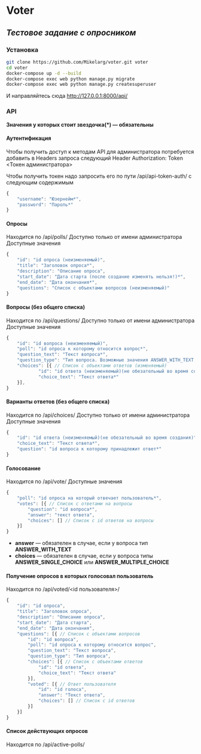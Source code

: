 # Voter
## _Тестовое задание с опросником_


### Установка

```sh
git clone https://github.com/Mikelarg/voter.git voter
cd voter
docker-compose up -d --build
docker-compose exec web python manage.py migrate
docker-compose exec web python manage.py createsuperuser
```

И направляйтесь сюда http://127.0.0.1:8000/api/

### API
**Значения у которых стоит звездочка(\*) — обязательны**
#### Аутентификация
Чтобы получить доступ к методам API для администратора потребуется добавить 
в Headers запроса следующий Header
Authorization: Token <Токен администратора>

Чтобы получить токен надо запросить его по пути /api/api-token-auth/
с следующим содержимым 
```js
{
	"username": "Юзернейм*",
	"password": "Пароль*"
}
```
#### Опросы
Находится по /api/polls/
Доступно только от имени администратора
Доступные значения
```js
{
    "id": "id опроса (неизменяемый)",
    "title": "Заголовок опроса*",
    "description": "Описание опроса",
    "start_date": "Дата старта (после создание изменять нельзя!)*",
    "end_date": "Дата окончания*",
    "questions": "Список с объектами вопросов (неизменяемый)"
}
```
#### Вопросы (без общего списка)
Находится по /api/questions/
Доступно только от имени администратора
Доступные значения
```js
{
    "id": "id вопроса (неизменяемый)",
    "poll": "id опроса к которому относится вопрос*",
    "question_text": "Текст вопроса*",
    "question_type": "Тип вопроса. Возможные значения ANSWER_WITH_TEXT, ANSWER_SINGLE_CHOICE, ANSWER_MULTIPLE_CHOICE*",
    "choices": [{ // Список с объектами ответов (изменяемый)
            "id": "id ответа (неизменяемый)(не обезательный во время создания)",
            "choice_text": "Текст ответа*"
    }], 
}
```
#### Варианты ответов (без общего списка)
Находится по /api/choices/
Доступно только от имени администратора
Доступные значения
```js
{
    "id": "id ответа (неизменяемый)(не обезательный во время создания)",
    "choice_text": "Текст ответа*",
    "question": "id вопроса к которому принадлежит ответ*"
}
```
#### Голосование
Находится по /api/vote/
Доступные значения
```js
{
    "poll": "id опроса на который отвечает пользователь*",
    "votes": [{ // Список с ответами на вопросы
        "question": "id вопроса*",
        "answer": "текст ответа",
        "choices": [] // Список с id ответов на вопросы
    }]
}
```
* **answer** — обязателен в случае, если у вопроса тип **ANSWER_WITH_TEXT**
* **choices** — обязателен в случае, если у вопроса типы **ANSWER_SINGLE_CHOICE** или **ANSWER_MULTIPLE_CHOICE**
#### Получение опросов в которых голосовал пользователь
Находится по /api/voted/<id пользователя>/
```js
{
    "id": "id опроса",
    "title": "Заголовок опроса",
    "description": "Описание опроса",
    "start_date": "Дата старта",
    "end_date": "Дата окончания",
    "questions": [{ // Список с объектами вопросов
        "id": "id вопроса",
        "poll": "id опроса к которому относится вопрос",
        "question_text": "Текст вопроса",
        "question_type": "Тип вопроса",
        "choices": [{ // Список с объектами ответов
            "id": "id ответа",
            "choice_text": "Текст ответа"
        }], 
        "voted": [{ // Ответ пользователя
            "id": "id голоса",
            "answer": "Текст ответа",
            "choices": [] // Список с id ответов
        }]
    }]
}
```
#### Список действующих опросов
Находится по /api/active-polls/

